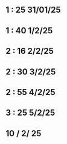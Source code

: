 ## 1 : 25 31/01/25

## 1 : 40 1/2/25

## 2 : 16 2/2/25

## 2 : 30 3/2/25

## 2 : 55 4/2/25

## 3 : 25 5/2/25

## 10 / 2/ 25
